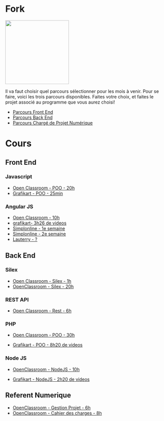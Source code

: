 # Fork

<img src="http://www.doleac.net/files/gimgs/36_logo-de-la-cuisine-copie.jpg" height="200px" />

Il va faut choisir quel parcours sélectionner pour les mois à venir. 
Pour se faire, voici les trois parcours disponibles. Faites votre choix, et faites le projet associé au programme que vous aurez choisi!

* [Parcours Front End](FrontEnd.md)
* [Parcours Back End](BackEnd.md)
* [Parcours Chargé de Projet Numérique](ChargeProjetNumerique.md)

# Cours
## Front End
### Javascript
 * [Open Classroom - POO - 20h](https://openclassrooms.com/courses/apprenez-a-coder-avec-javascript/trop-classe-la-poo)
 * [Grafikart - POO - 25min](https://www.grafikart.fr/tutoriels/javascript/poo-javascript-object-466)
 
### Angular JS
 * [Open Classroom - 10h](https://openclassrooms.com/courses/developpez-vos-applications-web-avec-angularjs)
 * [grafikart- 3h26 de videos](https://www.grafikart.fr/formations/angularjs)
 * [Simplonline - 1e semaine](http://simplonline.co/les-parcours/game-of-codes/207-semaine-12-game-of-codes)
 * [Simplonline - 2e semaine](http://simplonline.co/les-parcours/game-of-codes/249-semaine-13-game-of-codes)
 * [Lauterry - ?](http://lauterry.github.io/slides-handson-angular)

## Back End
### Silex
* [Open Classroom - Silex - 1h](https://openclassrooms.com/courses/premiers-pas-avec-le-framework-php-silex)
* [OpenClassroom - Silex - 20h](https://openclassrooms.com/courses/evoluez-vers-une-architecture-php-professionnelle)

### REST API
* [Open Classroom - Rest - 6h](https://openclassrooms.com/courses/utilisez-des-api-rest-dans-vos-projets-web)

### PHP
* [Open Classroom - POO - 30h](https://openclassrooms.com/courses/programmez-en-oriente-objet-en-php)
	
* [Grafikart - POO - 8h20 de videos](https://www.grafikart.fr/formations/programmation-objet-php)


### Node JS
* [OpenClassroom - NodeJS - 10h](https://openclassrooms.com/courses/des-applications-ultra-rapides-avec-node-js)
	
* [Grafikart - NodeJS - 2h20 de videos](https://www.grafikart.fr/formations/nodejs)
	

## Referent Numerique
* [OpenClassroom - Gestion Projet - 6h](https://openclassrooms.com/courses/decouvrez-les-bases-de-la-gestion-de-projet)
* [OpenClassroom - Cahier des charges - 8h](https://openclassrooms.com/courses/realisez-le-cahier-des-charges-d-un-projet-digital)
